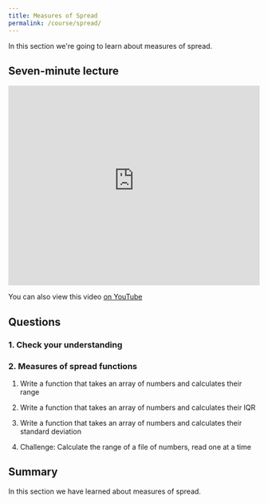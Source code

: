```yaml
---
title: Measures of Spread
permalink: /course/spread/
---
```


In this section we're going to learn about measures of spread.

## Seven-minute lecture

<iframe width="100%" height="400px" src="https://www.youtube-nocookie.com/embed/X_f8upZKcKc" frameborder="0" allow="accelerometer; autoplay; encrypted-media; gyroscope; picture-in-picture" allowfullscreen></iframe>

You can also view this video [on YouTube](https://youtu.be/X_f8upZKcKc)

## Questions

### 1. Check your understanding

### 2. Measures of spread functions
1. Write a function that takes an array of numbers and calculates their range
2. Write a function that takes an array of numbers and calculates their IQR
3. Write a function that takes an array of numbers and calculates their standard deviation

4. Challenge: Calculate the range of a file of numbers, read one at a time

## Summary

In this section we have learned about measures of spread.